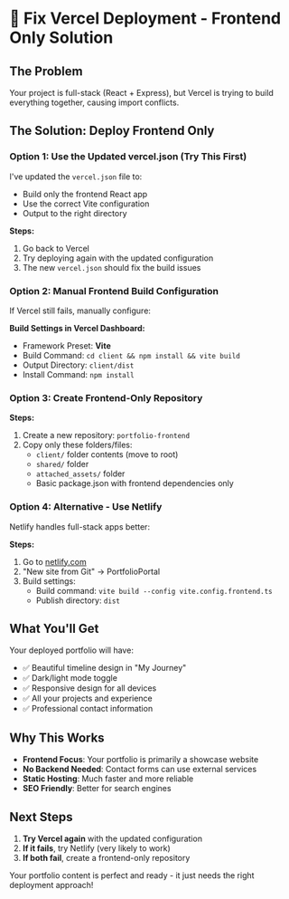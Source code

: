 # 🚀 Fix Vercel Deployment - Frontend Only Solution

## The Problem
Your project is full-stack (React + Express), but Vercel is trying to build everything together, causing import conflicts.

## The Solution: Deploy Frontend Only

### Option 1: Use the Updated vercel.json (Try This First)
I've updated the `vercel.json` file to:
- Build only the frontend React app
- Use the correct Vite configuration
- Output to the right directory

**Steps:**
1. Go back to Vercel
2. Try deploying again with the updated configuration
3. The new `vercel.json` should fix the build issues

### Option 2: Manual Frontend Build Configuration

If Vercel still fails, manually configure:

**Build Settings in Vercel Dashboard:**
- Framework Preset: **Vite**
- Build Command: `cd client && npm install && vite build`
- Output Directory: `client/dist`
- Install Command: `npm install`

### Option 3: Create Frontend-Only Repository

**Steps:**
1. Create a new repository: `portfolio-frontend`
2. Copy only these folders/files:
   - `client/` folder contents (move to root)
   - `shared/` folder
   - `attached_assets/` folder
   - Basic package.json with frontend dependencies only

### Option 4: Alternative - Use Netlify

Netlify handles full-stack apps better:

**Steps:**
1. Go to [netlify.com](https://netlify.com)
2. "New site from Git" → PortfolioPortal
3. Build settings:
   - Build command: `vite build --config vite.config.frontend.ts`
   - Publish directory: `dist`

## What You'll Get

Your deployed portfolio will have:
- ✅ Beautiful timeline design in "My Journey"
- ✅ Dark/light mode toggle
- ✅ Responsive design for all devices
- ✅ All your projects and experience
- ✅ Professional contact information

## Why This Works

- **Frontend Focus**: Your portfolio is primarily a showcase website
- **No Backend Needed**: Contact forms can use external services
- **Static Hosting**: Much faster and more reliable
- **SEO Friendly**: Better for search engines

## Next Steps

1. **Try Vercel again** with the updated configuration
2. **If it fails**, try Netlify (very likely to work)
3. **If both fail**, create a frontend-only repository

Your portfolio content is perfect and ready - it just needs the right deployment approach!